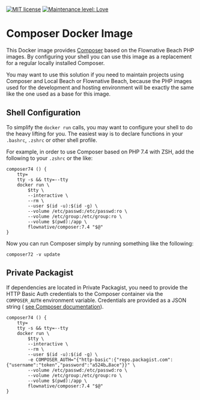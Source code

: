 [![MIT license](http://img.shields.io/badge/license-MIT-brightgreen.svg)](http://opensource.org/licenses/MIT)
[![Maintenance level: Love](https://img.shields.io/badge/maintenance-%E2%99%A1%E2%99%A1%E2%99%A1-ff69b4.svg)](https://www.flownative.com/en/products/open-source.html)

# Composer Docker Image

This Docker image provides [Composer](https://getcomposer.org/) based on
the Flownative Beach PHP images. By configuring your shell you can use
this image as a replacement for a regular locally installed Composer.

You may want to use this solution if you need to maintain projects using
Composer and Local Beach or Flownative Beach, because the PHP images
used for the development and hosting environment will be exactly the
same like the one used as a base for this image.

## Shell Configuration

To simplify the `docker run` calls, you may want to configure your shell
to do the heavy lifting for you. The easiest way is to declare functions
in your `.bashrc`, `.zshrc` or other shell profile.

For example, in order to use Composer based on PHP 7.4 with ZSH, add the
following to your `.zshrc` or the like:

```
composer74 () {
    tty=
    tty -s && tty=--tty
    docker run \
        $tty \
        --interactive \
        --rm \
        --user $(id -u):$(id -g) \
        --volume /etc/passwd:/etc/passwd:ro \
        --volume /etc/group:/etc/group:ro \
        --volume $(pwd):/app \
        flownative/composer:7.4 "$@"
}
```

Now you can run Composer simply by running something like the following:

```
composer72 -v update
```

## Private Packagist

If dependencies are located in Private Packagist, you need to provide
the HTTP Basic Auth credentials to the Composer container via the
`COMPOSER_AUTH` environment variable. Credentials are provided as a JSON
string ( [see Composer documentation](https://getcomposer.org/doc/articles/http-basic-authentication.md)).

```
composer74 () {
    tty=
    tty -s && tty=--tty
    docker run \
        $tty \
        --interactive \
        --rm \
        --user $(id -u):$(id -g) \
        -e COMPOSER_AUTH="{"http-basic":{"repo.packagist.com":{"username":"token","password":"a524b…8ace"}}" \
        --volume /etc/passwd:/etc/passwd:ro \
        --volume /etc/group:/etc/group:ro \
        --volume $(pwd):/app \
        flownative/composer:7.4 "$@"
}
```
